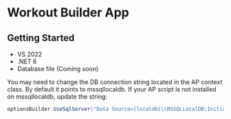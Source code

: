 # Workout Builder App
## Getting Started
- VS 2022
- .NET 6
- Database file (Coming soon)

You may need to change the DB connection string located in the AP context class.
By default it points to mssqllocaldb. If your AP script is not installed on mssqllocaldb, update the string:
``` csharp
optionsBuilder.UseSqlServer("Data Source=(localdb)\\MSSQLLocalDB;Initial Catalog=AP");
```
